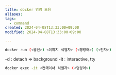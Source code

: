 ```yaml
---
title: docker 명령 모음
aliases: 
tags:
  - command
created: 2024-04-08T13:33:00+09:00
modified: 2024-04-08T13:33:00+09:00

---
```

```bash
docker run (<옵션>) <이미지 식별자> (<명령어>) (<인자>)
```
 -d : detach => background
 -it : interactive, tty

```bash
docker exec -it <컨테이너 식별자> (<명령어>)
```



